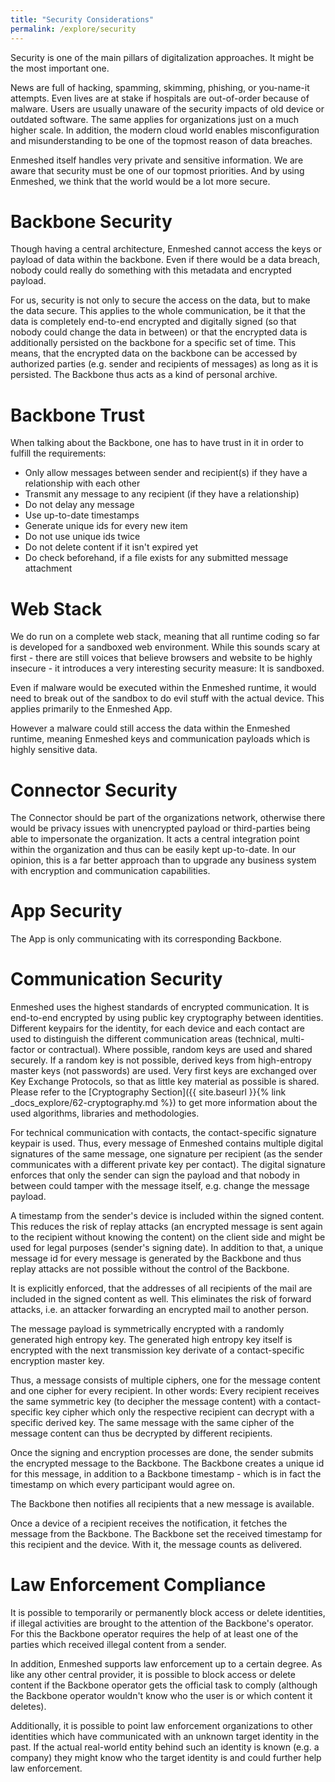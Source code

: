 ```yaml
---
title: "Security Considerations"
permalink: /explore/security
---
```


Security is one of the main pillars of digitalization approaches. It might be the most important one.

News are full of hacking, spamming, skimming, phishing, or you-name-it attempts. Even lives are at stake if hospitals are out-of-order because of malware. Users are usually unaware of the security impacts of old device or outdated software. The same applies for organizations just on a much higher scale. In addition, the modern cloud world enables misconfiguration and misunderstanding to be one of the topmost reason of data breaches.

Enmeshed itself handles very private and sensitive information. We are aware that security must be one of our topmost priorities. And by using Enmeshed, we think that the world would be a lot more secure.

# Backbone Security

Though having a central architecture, Enmeshed cannot access the keys or payload of data within the backbone. Even if there would be a data breach, nobody could really do something with this metadata and encrypted payload.

For us, security is not only to secure the access on the data, but to make the data secure. This applies to the whole communication, be it that the data is completely end-to-end encrypted and digitally signed (so that nobody could change the data in between) or that the encrypted data is additionally persisted on the backbone for a specific set of time. This means, that the encrypted data on the backbone can be accessed by authorized parties (e.g. sender and recipients of messages) as long as it is persisted. The Backbone thus acts as a kind of personal archive.

# Backbone Trust

When talking about the Backbone, one has to have trust in it in order to fulfill the requirements:

-   Only allow messages between sender and recipient(s) if they have a relationship with each other
-   Transmit any message to any recipient (if they have a relationship)
-   Do not delay any message
-   Use up-to-date timestamps
-   Generate unique ids for every new item
-   Do not use unique ids twice
-   Do not delete content if it isn't expired yet
-   Do check beforehand, if a file exists for any submitted message attachment

# Web Stack

We do run on a complete web stack, meaning that all runtime coding so far is developed for a sandboxed web environment. While this sounds scary at first - there are still voices that believe browsers and website to be highly insecure - it introduces a very interesting security measure: It is sandboxed.

Even if malware would be executed within the Enmeshed runtime, it would need to break out of the sandbox to do evil stuff with the actual device. This applies primarily to the Enmeshed App.

However a malware could still access the data within the Enmeshed runtime, meaning Enmeshed keys and communication payloads which is highly sensitive data.

# Connector Security

The Connector should be part of the organizations network, otherwise there would be privacy issues with unencrypted payload or third-parties being able to impersonate the organization. It acts a central integration point within the organization and thus can be easily kept up-to-date.
In our opinion, this is a far better approach than to upgrade any business system with encryption and communication capabilities.

# App Security

The App is only communicating with its corresponding Backbone.

# Communication Security

Enmeshed uses the highest standards of encrypted communication. It is end-to-end encrypted by using public key cryptography between identities. Different keypairs for the identity, for each device and each contact are used to distinguish the different communication areas (technical, multi-factor or contractual). Where possible, random keys are used and shared securely. If a random key is not possible, derived keys from high-entropy master keys (not passwords) are used. Very first keys are exchanged over Key Exchange Protocols, so that as little key material as possible is shared. Please refer to the [Cryptography Section]({{ site.baseurl }}{% link _docs_explore/62-cryptography.md %}) to get more information about the used algorithms, libraries and methodologies.

For technical communication with contacts, the contact-specific signature keypair is used. Thus, every message of Enmeshed contains multiple digital signatures of the same message, one signature per recipient (as the sender communicates with a different private key per contact). The digital signature enforces that only the sender can sign the payload and that nobody in between could tamper with the message itself, e.g. change the message payload.

A timestamp from the sender's device is included within the signed content. This reduces the risk of replay attacks (an encrypted message is sent again to the recipient without knowing the content) on the client side and might be used for legal purposes (sender's signing date). In addition to that, a unique message id for every message is generated by the Backbone and thus replay attacks are not possible without the control of the Backbone.

It is explicitly enforced, that the addresses of all recipients of the mail are included in the signed content as well. This eliminates the risk of forward attacks, i.e. an attacker forwarding an encrypted mail to another person.

The message payload is symmetrically encrypted with a randomly generated high entropy key. The generated high entropy key itself is encrypted with the next transmission key derivate of a contact-specific encryption master key.

Thus, a message consists of multiple ciphers, one for the message content and one cipher for every recipient. In other words: Every recipient receives the same symmetric key (to decipher the message content) with a contact-specific key cipher which only the respective recipient can decrypt with a specific derived key. The same message with the same cipher of the message content can thus be decrypted by different recipients.

Once the signing and encryption processes are done, the sender submits the encrypted message to the Backbone. The Backbone creates a unique id for this message, in addition to a Backbone timestamp - which is in fact the timestamp on which every participant would agree on.

The Backbone then notifies all recipients that a new message is available.

Once a device of a recipient receives the notification, it fetches the message from the Backbone. The Backbone set the received timestamp for this recipient and the device. With it, the message counts as delivered.

# Law Enforcement Compliance

It is possible to temporarily or permanently block access or delete identities, if illegal activities are brought to the attention of the Backbone's operator. For this the Backbone operator requires the help of at least one of the parties which received illegal content from a sender.

In addition, Enmeshed supports law enforcement up to a certain degree. As like any other central provider, it is possible to block access or delete content if the Backbone operator gets the official task to comply (although the Backbone operator wouldn't know who the user is or which content it deletes).

Additionally, it is possible to point law enforcement organizations to other identities which have communicated with an unknown target identity in the past. If the actual real-world entity behind such an identity is known (e.g. a company) they might know who the target identity is and could further help law enforcement.
